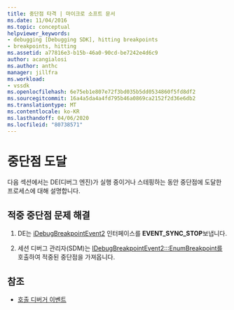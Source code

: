 ```yaml
---
title: 중단점 타격 | 마이크로 소프트 문서
ms.date: 11/04/2016
ms.topic: conceptual
helpviewer_keywords:
- debugging [Debugging SDK], hitting breakpoints
- breakpoints, hitting
ms.assetid: a77816e3-b15b-46a0-90cd-be7242e4d6c9
author: acangialosi
ms.author: anthc
manager: jillfra
ms.workload:
- vssdk
ms.openlocfilehash: 6e75eb1e807e72f3bd035b5dd0534860f5fd8df2
ms.sourcegitcommit: 16a4a5da4a4fd795b46a0869ca2152f2d36e6db2
ms.translationtype: MT
ms.contentlocale: ko-KR
ms.lasthandoff: 04/06/2020
ms.locfileid: "80738571"
---
```

# <a name="hit-a-breakpoint"></a>중단점 도달
다음 섹션에서는 DE(디버그 엔진)가 실행 중이거나 스테핑하는 동안 중단점에 도달한 프로세스에 대해 설명합니다.

## <a name="troubleshoot-a-hit-breakpoint"></a>적중 중단점 문제 해결

1. DE는 [iDebugBreakpointEvent2](../../extensibility/debugger/reference/idebugbreakpointevent2.md) 인터페이스를 **EVENT_SYNC_STOP**보냅니다.

2. 세션 디버그 관리자(SDM)는 [IDebugBreakpointEvent2:::EnumBreakpoint를](../../extensibility/debugger/reference/idebugbreakpointevent2-enumbreakpoints.md) 호출하여 적중된 중단점을 가져옵니다.

## <a name="see-also"></a>참조
- [호출 디버거 이벤트](../../extensibility/debugger/calling-debugger-events.md)
